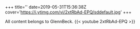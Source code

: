 +++
title=''
date=2019-05-31T15:36:38Z
cover='https://i.ytimg.com/vi/2xtRbAd-EPQ/sddefault.jpg'
+++

All content belongs to GlennBeck.
{{< youtube 2xtRbAd-EPQ >}}
